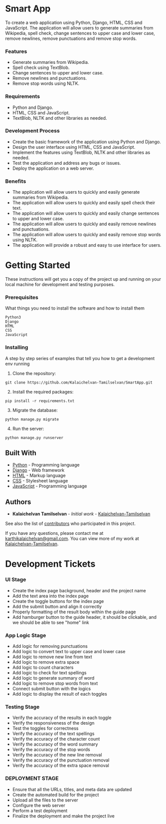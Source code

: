 # Smart App

To create a web application using Python, Django, HTML, CSS and JavaScript. The application will allow users to generate summaries from Wikipedia, spell check, change sentences to upper case and lower case, remove newlines, remove punctuations and remove stop words. 


### Features

- Generate summaries from Wikipedia.
- Spell check using TextBlob.
- Change sentences to upper and lower case.
- Remove newlines and punctuations.
- Remove stop words using NLTK.

### Requirements

- Python and Django.
- HTML, CSS and JavaScript.
- TextBlob, NLTK and other libraries as needed.

### Development Process

- Create the basic framework of the application using Python and Django.
- Design the user interface using HTML, CSS and JavaScript.
- Implement the features using TextBlob, NLTK and other libraries as needed.
- Test the application and address any bugs or issues.
- Deploy the application on a web server.

### Benefits

- The application will allow users to quickly and easily generate summaries from Wikipedia.
- The application will allow users to quickly and easily spell check their text.
- The application will allow users to quickly and easily change sentences to upper and lower case.
- The application will allow users to quickly and easily remove newlines and punctuations.
- The application will allow users to quickly and easily remove stop words using NLTK.
- The application will provide a robust and easy to use interface for users.


# Getting Started

These instructions will get you a copy of the project up and running on your local machine for development and testing purposes.

### Prerequisites

What things you need to install the software and how to install them

```
Python3
Django
HTML
CSS
JavaScript
```

### Installing

A step by step series of examples that tell you how to get a development env running

1. Clone the repository:
```
git clone https://github.com/Kalaichelvan-Tamilselvan/SmartApp.git
```
2. Install the required packages:
```
pip install -r requirements.txt
```
3. Migrate the database:
```
python manage.py migrate
```
4. Run the server:
```
python manage.py runserver
```

## Built With

* [Python](https://www.python.org/) - Programming language
* [Django](https://www.djangoproject.com/) - Web framework
* [HTML](https://www.w3schools.com/html/) - Markup language
* [CSS](https://www.w3schools.com/css/) - Stylesheet language
* [JavaScript](https://www.javascript.com/) - Programming language

## Authors

* **Kalaichelvan Tamilselvan** - *Initial work* - [Kalaichelvan-Tamilselvan](https://github.com/Kalaichelvan-Tamilselvan)

See also the list of [contributors](https://github.com/Kalaichelvan-Tamilselvan/SmartApp/graphs/contributors) who participated in this project.



If you have any questions, please contact me at karthikalaichelvan@gmail.com. You can view more of my work at [Kalaichelvan-Tamilselvan](https://github.com/Kalaichelvan-Tamilselvan).



# Development Tickets

### UI Stage
- Create the index page background, header and the project name
- Add the text area into the index page
- Create the toggle buttons for the index page
- Add the submit button and align it correctly
- Properly formatting of the result body within the guide page
- Add hamburger button to the guide header, it should be clickable, and we should be able to see "home" link

### App Logic Stage
- Add logic for removing punctuations
- Add logic to convert text to upper case and lower case
- Add logic to remove new line from text
- Add logic to remove extra space
- Add logic to count characters
- Add logic to check for text spellings
- Add logic to generate summary of word
- Add logic to remove stop words from text
- Connect submit button with the logics
- Add logic to display the result of each toggles

### Testing Stage
- Verify the accuracy of the results in each toggle 
- Verify the responsiveness of the design
- Test the toggles for correctness
- Verify the accuracy of the text spellings
- Verify the accuracy of the character count
- Verify the accuracy of the word summary
- Verify the accuracy of the stop words
- Verify the accuracy of the new line removal
- Verify the accuracy of the punctuation removal
- Verify the accuracy of the extra space removal

### DEPLOYMENT STAGE
- Ensure that all the URLs, titles, and meta data are updated
- Create the automated build for the project
- Upload all the files to the server
- Configure the web server
- Perform a test deployment
- Finalize the deployment and make the project live

